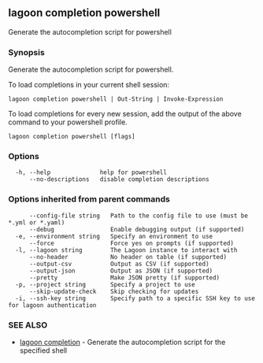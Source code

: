## lagoon completion powershell

Generate the autocompletion script for powershell

### Synopsis

Generate the autocompletion script for powershell.

To load completions in your current shell session:

	lagoon completion powershell | Out-String | Invoke-Expression

To load completions for every new session, add the output of the above command
to your powershell profile.


```
lagoon completion powershell [flags]
```

### Options

```
  -h, --help              help for powershell
      --no-descriptions   disable completion descriptions
```

### Options inherited from parent commands

```
      --config-file string   Path to the config file to use (must be *.yml or *.yaml)
      --debug                Enable debugging output (if supported)
  -e, --environment string   Specify an environment to use
      --force                Force yes on prompts (if supported)
  -l, --lagoon string        The Lagoon instance to interact with
      --no-header            No header on table (if supported)
      --output-csv           Output as CSV (if supported)
      --output-json          Output as JSON (if supported)
      --pretty               Make JSON pretty (if supported)
  -p, --project string       Specify a project to use
      --skip-update-check    Skip checking for updates
  -i, --ssh-key string       Specify path to a specific SSH key to use for lagoon authentication
```

### SEE ALSO

* [lagoon completion](lagoon_completion.md)	 - Generate the autocompletion script for the specified shell

